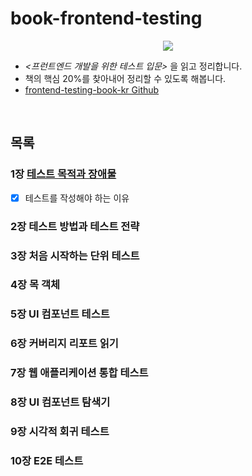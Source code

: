 # book-frontend-testing

<p align="center"><img src="https://github.com/user-attachments/assets/f0ce31c7-4833-4ff8-a96f-450580fae722" />

- _<프런트엔드 개발을 위한 테스트 입문>_ 을 읽고 정리합니다.
- 책의 핵심 20%를 찾아내어 정리할 수 있도록 해봅니다.
- [frontend-testing-book-kr Github](https://github.com/frontend-testing-book-kr)

<br />

## 목록

### 1장 [테스트 목적과 장애물](https://github.com/okdol1/Book-Frontend-Testing/blob/main/CHAPTER1_%ED%85%8C%EC%8A%A4%ED%8A%B8_%EB%AA%A9%EC%A0%81%EA%B3%BC_%EC%9E%A5%EC%95%A0%EB%AC%BC/1.md)

- [x] 테스트를 작성해야 하는 이유

### 2장 테스트 방법과 테스트 전략
### 3장 처음 시작하는 단위 테스트
### 4장 목 객체
### 5장 UI 컴포넌트 테스트
### 6장 커버리지 리포트 읽기
### 7장 웹 애플리케이션 통합 테스트
### 8장 UI 컴포넌트 탐색기
### 9장 시각적 회귀 테스트
### 10장 E2E 테스트